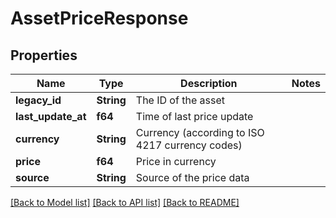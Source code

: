 # AssetPriceResponse

## Properties

Name | Type | Description | Notes
------------ | ------------- | ------------- | -------------
**legacy_id** | **String** | The ID of the asset | 
**last_update_at** | **f64** | Time of last price update | 
**currency** | **String** | Currency (according to ISO 4217 currency codes) | 
**price** | **f64** | Price in currency | 
**source** | **String** | Source of the price data | 

[[Back to Model list]](../README.md#documentation-for-models) [[Back to API list]](../README.md#documentation-for-api-endpoints) [[Back to README]](../README.md)


